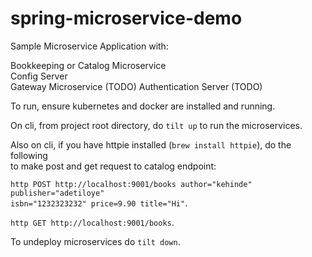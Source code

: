 # spring-microservice-demo

Sample Microservice Application with:

Bookkeeping or Catalog Microservice   
Config Server  
Gateway Microservice (TODO) 
Authentication Server (TODO) 

To run, ensure kubernetes and docker are installed and running.    

On cli, from project root directory, do `tilt up` to run the microservices. 

Also on cli, if you have httpie installed (`brew install httpie`), do the following  
to make post and get request to catalog endpoint:  

`http POST http://localhost:9001/books author="kehinde" publisher="adetiloye"`   
`isbn="1232323232" price=9.90 title="Hi"`. 

`http GET http://localhost:9001/books`.

To undeploy microservices do `tilt down`.
